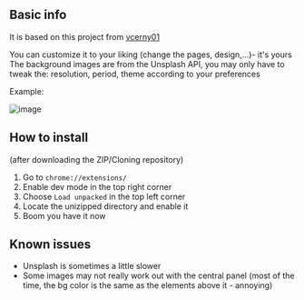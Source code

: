 
## Basic info 
It is based on this project from [vcerny01](https://github.com/vcerny01/custom_newtab) 

You can customize it to your liking (change the pages, design,...)- it's yours 
The background images are from the Unsplash API, you may only have to tweak the: resolution, period, theme according to your preferences

Example:

![image](https://i.imgur.com/OODMdps.jpeg)


## How to install
(after downloading the ZIP/Cloning repository)
1. Go to `chrome://extensions/`
2. Enable dev mode in the top right corner
3. Choose `Load unpacked` in the top left corner
4. Locate the unizipped directory and enable it 
5. Boom you have it now 

## Known issues
- Unsplash is sometimes a little slower
- Some images may not really work out with the central panel (most of the time, the bg color is the same as the elements above it - annoying)

